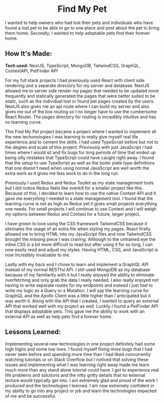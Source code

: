 <h1 align="center">Find My Pet</h1>

I wanted to help owners who had lost their pets and individuals who have found a lost pet to be able to go to one place and post about the pet to bring them home. Secondly, I wanted to help adoptable pets find their forever home.

<h2 align="left">How It's Made:</h2>

**Tech used:** NextJS, TypeScript, MongoDB, TailwindCSS, GraphQL, ContextAPI, PetFinder API

For my full stack projects I had previously used React with client side rendering and a separate directory for my server and database. NextJS allowed me to server side render my pages that needed to be updated more frequently and statically generated the pages that were better suited to be static, such as the individual lost or found pet pages created by the users. NextJS also gives me an api route where I can build my server and also gives me out of the box routing so I no longer have to use the cumbersome React Router. The pages directory for routing is incredibly intuitive and has no learning curve.

This Find My Pet project became a project where I wanted to implement all the new techonologies I was learning to really give myself real life experience and to cement the skills. I had used TypeScript before but not to the degree and scale of this project. Previously with just JavaScript I had times where I would sit and fix bugs for long periods of time that ended up being silly mistakes that TypeScript could have caught right away. I found that the setup to use TypeScript as well as the boiler plate type definitions that one doesn't need when using normal JavaScript are well worth the extra work as it gives me less work to do in the long run.

Previously I used Redux and Redux Toolkit as my state management tools but I did notice Redux feels like overkill for a smaller project like this. Because of this, I decided to learn how to use the native Context API and it gave me everything I needed in a state management tool. I found that the learning curve is not as high as Redux yet it gives small projects everything one needs. For small projects I will continue to use Context and I will weigh my options between Redux and Context for a future, larger project.

I have grown to love using the CSS framework TailwindCSS because it elminates the usage of an extra file when styling my pages. React firstly allowed me to bring HTML into my JavaScript files and now TailwindCSS brought the missing piece I was craving. Although to the untrained eye the inline CSS is a bit more difficult to read but after using it for so long, I can now easily read and adjust my styles. Having HTML, CSS, and JavaScript is now incredibly invaluable to me.

Lastly with my back end I chose to learn and implement a GraphQL API instead of my normal RESTful API. I still used MongoDB as my database because of my familiarity with it but I really enjoyed the ability to eliminate overfetching and only grab the data I really needed. I also really enjoyed not having to write separate routes for my endpoints and instead I just had to write my logic as a Query or a Mutation. I will say the learning curve for GraphQL and the Apollo Client was a little higher than I anticipated but it was worth it. Along with the API that I created, I wanted to query an external API that worked well with my project as well. Luckily I found a PetFinder API that displays adoptable pets. This gave me the ability to work with an external API as well as help pets find a forever home.

<h2 align="left">Lessons Learned:</h2>

Implementing several new technologies in one project definitely had some high highs and some low lows. I found myself fixing more bugs that I had never seen before and spending more time than I had liked concurrently watching tutorials or on Stack Overflow but I noticed that solving these issues and implementing what I was learning right away made me learn much more than any stand alone tutorial could have. I got to experience real life problems and solutions and the nitty gritty details that no external lecture would typically get into. I am extremely glad and proud of the work I produced and the technologies I learned. I am now extremely confident in my ability to go into any project or job and learn the technologies expected of me and be successful.
